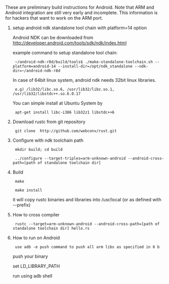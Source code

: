 These are preliminary build instructions for Android. Note that ARM and Android integration are still very early and incomplete. This information is for hackers that want to work on the ARM port.

1. setup android ndk standalone tool chain with platform=14 option

    Android NDK can be downloaded from http://developer.android.com/tools/sdk/ndk/index.html
    
    example command to setup standalone tool chain:
    
        ~/android-ndk-r8d/build/tools$ ./make-standalone-toolchain.sh --platform=android-14 --install-dir=/opt/ndk_standalone --ndk-dir=~/android-ndk-r8d


    In case of 64bit linux system, android ndk needs 32bit linux libraries.

        e.g) /lib32/libc.so.6, /usr/lib32/libz.so.1, /usr/lib32/libstdc++.so.6.0.17

    You can simple install at Ubuntu System by 

        apt-get install libc-i386 lib32z1 libstdc++6

2. Download rustc from git repository

        git clone  http://github.com/webconv/rust.git
    
3. Configure with ndk toolchain path

        mkdir build; cd build

        ../configure --target-triples=arm-unknown-android --android-cross-path=[path of standalone toolchain dir]

4. Build

        make
  
        make install  

    it will copy rustc binaries and libraries into /usr/local (or as defined with --prefix)
    
5. How to cross compiler
    
        rustc --target=arm-unknown-android --android-cross-path=[path of standalone toolchain dir] hello.rs
 
6. How to run on Android

        use adb -e push command to push all arm libs as specified in 6 b
   
    push your binary
   
    set LD_LIBRARY_PATH
   
    run using adb shell  